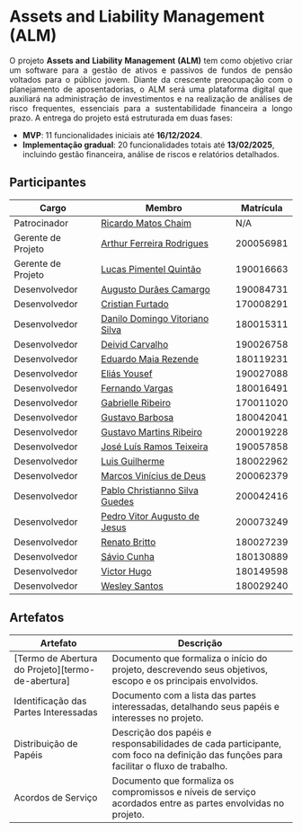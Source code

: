# Assets and Liability Management (ALM)

<p align="justify">
    O projeto <strong>Assets and Liability Management (ALM)</strong> tem como objetivo criar um software para a gestão de ativos e passivos de fundos de pensão voltados para o público jovem. Diante da crescente preocupação com o planejamento de aposentadorias, o ALM será uma plataforma digital que auxiliará na administração de investimentos e na realização de análises de risco frequentes, essenciais para a sustentabilidade financeira a longo prazo. 
    A entrega do projeto está estruturada em duas fases: 
    <ul>
        <li><strong>MVP</strong>: 11 funcionalidades iniciais até <strong>16/12/2024</strong>.</li>
        <li><strong>Implementação gradual</strong>: 20 funcionalidades totais até <strong>13/02/2025</strong>, incluindo gestão financeira, análise de riscos e relatórios detalhados.</li>
    </ul>
</p>


## Participantes

| Cargo              | Membro                                 | Matrícula |
| ------------------ | -------------------------------------- | --------- |
| Patrocinador       | [Ricardo Matos Chaim][rmc]             | N/A       |
| Gerente de Projeto | [Arthur Ferreira Rodrigues][afr]       | 200056981 |
| Gerente de Projeto | [Lucas Pimentel Quintão][lpq]          | 190016663 |
| Desenvolvedor      | [Augusto Durães Camargo][adc]          | 190084731 |
| Desenvolvedor      | [Cristian Furtado][cf]                 | 170008291 |
| Desenvolvedor      | [Danilo Domingo Vitoriano Silva][ddvs] | 180015311 |
| Desenvolvedor      | [Deivid Carvalho][dc]                  | 190026758 |
| Desenvolvedor      | [Eduardo Maia Rezende][emr]            | 180119231 |
| Desenvolvedor      | [Eliás Yousef][ey]                     | 190027088 |
| Desenvolvedor      | [Fernando Vargas][fv]                  | 180016491 |
| Desenvolvedor      | [Gabrielle Ribeiro][gr]                | 170011020 |
| Desenvolvedor      | [Gustavo Barbosa][gb]                  | 180042041 |
| Desenvolvedor      | [Gustavo Martins Ribeiro][gmr]         | 200019228 |
| Desenvolvedor      | [José Luís Ramos Teixeira][jlrt]       | 190057858 |
| Desenvolvedor      | [Luis Guilherme][lg]                   | 180022962 |
| Desenvolvedor      | [Marcos Vinícius de Deus][mvd]         | 200062379 |
| Desenvolvedor      | [Pablo Christianno Silva Guedes][pcsg] | 200042416 |
| Desenvolvedor      | [Pedro Vitor Augusto de Jesus][pvaj]   | 200073249 |
| Desenvolvedor      | [Renato Britto][rb]                    | 180027239 |
| Desenvolvedor      | [Sávio Cunha][sc]                      | 180130889 |
| Desenvolvedor      | [Victor Hugo][vh]                      | 180149598 |
| Desenvolvedor      | [Wesley Santos][ws]                    | 180029240 |

## Artefatos

| Artefato                                          | Descrição                                                                                                                            |
| ------------------------------------------------- | ------------------------------------------------------------------------------------------------------------------------------------ |
| [Termo de Abertura do Projeto][termo-de-abertura] | Documento que formaliza o início do projeto, descrevendo seus objetivos, escopo e os principais envolvidos.                          |
| Identificação das Partes Interessadas             | Documento com a lista das partes interessadas, detalhando seus papéis e interesses no projeto.                                       |
| Distribuição de Papéis                            | Descrição dos papéis e responsabilidades de cada participante, com foco na definição das funções para facilitar o fluxo de trabalho. |
| Acordos de Serviço                                | Documento que formaliza os compromissos e níveis de serviço acordados entre as partes envolvidas no projeto.                         |

[rmc]: http://lattes.cnpq.br/0716559775355685  
[afr]: https://github.com/ArthurFerreiraRodrigues
[lpq]: https://github.com/LucasPimentel123
[adc]: https://github.com/augustocrmg
[cf]: https://github.com/csafurtado
[ddvs]: https://github.com/danilow200
[dc]: https://github.com/deivid-a1
[emr]: https://github.com/eduardomr
[ey]: https://github.com/eliasyousef00
[fv]: https://github.com/SFernandoS
[gr]: https://github.com/Gabrielle-Ribeiro
[gb]: https://github.com/brbsg
[gmr]: https://github.com/gustavomartins-github
[jlrt]: https://github.com/joseluis-rt
[lg]: https://github.com/luisgaboardi
[mvd]: https://github.com/Marcos574
[pcsg]: https://github.com/PabloChristianno
[pvaj]: https://github.com/Peedrooo
[rb]: https://github.com/RenatoBrittoAraujo
[sc]: https://github.com/savioc2
[vh]: https://github.com/8ifq3
[ws]: https://github.com/wesleysantos00